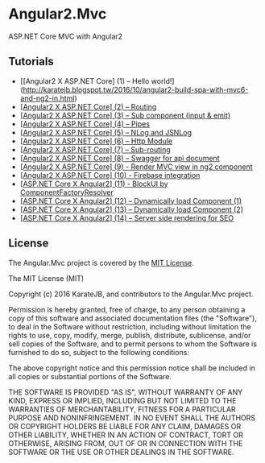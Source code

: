 # Angular2.Mvc
ASP.NET Core MVC with Angular2


## Tutorials

* [[Angular2 X ASP.NET Core] (1) – Hello world!]
(http://karatejb.blogspot.tw/2016/10/angular2-build-spa-with-mvc6-and-ng2-in.html)
* [[Angular2 X ASP.NET Core] (2) – Routing](http://karatejb.blogspot.tw/2016/10/angular2-build-spa-with-mvc6-and-ng2-in_19.html)
* [[Angular2 X ASP.NET Core] (3) – Sub component (input & emit)](http://karatejb.blogspot.com/2016/10/angular2-build-spa-with-mvc-and-ng2-in.html)
* [[Angular2 X ASP.NET Core] (4) – Pipes](http://karatejb.blogspot.tw/2016/10/angular2-build-spa-with-mvc-and-ng2-in_25.html)
* [[Angular2 X ASP.NET Core] (5) – NLog and JSNLog](http://karatejb.blogspot.com/2016/10/angular2-build-spa-with-mvc-and-ng2-in_26.html)
* [[Angular2 X ASP.NET Core] (6) – Http Module](http://karatejb.blogspot.tw/2016/11/angular2-build-spa-with-mvc-and-ng2-in.html)
* [[Angular2 X ASP.NET Core] (7) – Sub-routing](http://karatejb.blogspot.tw/2016/11/angular2-build-spa-with-mvc-and-ng2-in_27.html)
* [[Angular2 X ASP.NET Core] (8) – Swagger for api document](http://karatejb.blogspot.tw/2016/12/aspnet-core-x-angular28-swagger-for-api.html)
* [[Angular2 X ASP.NET Core] (9) - Render MVC view in ng2 component](http://karatejb.blogspot.tw/2016/12/aspnet-core-x-angular2-9-render-mvc.html)
* [[Angular2 X ASP.NET Core] (10) - Firebase integration](http://karatejb.blogspot.tw/2016/12/aspnet-core-x-angular2-10-firebase.html)
* [[ASP.NET Core X Angular2] (11) - BlockUI by ComponentFactoryResolver](http://karatejb.blogspot.tw/2016/12/aspnet-core-x-angular2-11-blockui-by.html)
* [[ASP.NET Core X Angular2] (12) – Dynamically load Component (1)](http://karatejb.blogspot.tw/2017/01/aspnet-core-x-angular2-12-dynamically.html)
* [[ASP.NET Core X Angular2] (13) – Dynamically load Component (2)](http://karatejb.blogspot.tw/2017/01/aspnet-core-x-angular2-13-dynamically.html)
* [[ASP.NET Core X Angular2] (14) – Server side rendering for SEO](http://karatejb.blogspot.tw/2017/01/aspnet-core-x-angular2-14-server-side.html)



## License
The Angular.Mvc project is covered by the [MIT License](http://opensource.org/licenses/MIT "MIT License").

The MIT License (MIT)

Copyright (c) 2016 KarateJB, and contributors to the Angular.Mvc project.

Permission is hereby granted, free of charge, to any person obtaining a copy
of this software and associated documentation files (the "Software"), to deal
in the Software without restriction, including without limitation the rights
to use, copy, modify, merge, publish, distribute, sublicense, and/or sell
copies of the Software, and to permit persons to whom the Software is
furnished to do so, subject to the following conditions:

The above copyright notice and this permission notice shall be included in
all copies or substantial portions of the Software.

THE SOFTWARE IS PROVIDED "AS IS", WITHOUT WARRANTY OF ANY KIND, EXPRESS OR
IMPLIED, INCLUDING BUT NOT LIMITED TO THE WARRANTIES OF MERCHANTABILITY,
FITNESS FOR A PARTICULAR PURPOSE AND NONINFRINGEMENT. IN NO EVENT SHALL THE
AUTHORS OR COPYRIGHT HOLDERS BE LIABLE FOR ANY CLAIM, DAMAGES OR OTHER
LIABILITY, WHETHER IN AN ACTION OF CONTRACT, TORT OR OTHERWISE, ARISING FROM,
OUT OF OR IN CONNECTION WITH THE SOFTWARE OR THE USE OR OTHER DEALINGS IN
THE SOFTWARE.

